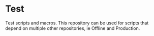 # Test
Test scripts and macros.  This repository can be used for scripts that depend on multiple other repositories,
ie Offline and Production.
